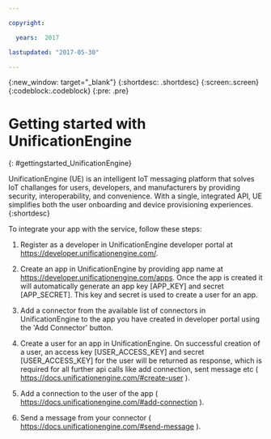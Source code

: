```yaml
---

copyright:

  years:  2017

lastupdated: "2017-05-30"

---
```


{:new_window: target="_blank"}
{:shortdesc: .shortdesc}
{:screen:.screen}
{:codeblock:.codeblock}
{:pre: .pre}



# Getting started with UnificationEngine
{: #gettingstarted_UnificationEngine}


UnificationEngine (UE) is an intelligent IoT messaging platform that solves IoT challanges for users, developers, and manufacturers by providing security, interoperability, and convenience. With a single, integrated API, UE simplifies both the user onboarding and device provisioning experiences.
{:shortdesc}


To integrate your app with the service, follow these steps:

1. Register as a developer in UnificationEngine developer portal at https://developer.unificationengine.com/.
        
2. Create an app in UnificationEngine by providing app name at https://developer.unificationengine.com/apps. Once the app is created it will automatically generate an app key  [APP_KEY] and secret [APP_SECRET]. This key and secret is used to create a user for an app.

3. Add a connector from the available list of connectors in UnificationEngine to the app you have created in developer portal using the 'Add Connector' button.

4. Create a user for an app in UnificationEngine. On successful creation of a user, an access key [USER_ACCESS_KEY] and secret [USER_ACCESS_KEY]  for the user will be returned as response, which is required for all further api calls like add connection, sent message etc ( https://docs.unificationengine.com/#create-user ).

5. Add a connection to the user of the app ( https://docs.unificationengine.com/#add-connection ).

6. Send a message from your connector ( https://docs.unificationengine.com/#send-message ).

<!-- Related links section: REQUIRED but moved to toc file (in your same folder).  Edit there by adding the following:

{: .navgroup id="learn"}
    index.md

    {: .topicgroup}
    Related links
        [UnificationEngine Developer Account](https://developer.unificationengine.com/)
    {: .navgroup-end}

To add related links, indent the 8 spaces, put the name of the link in [] and the URL in (), like so:
        [UnificationEngine Developer Account](https://developer.unificationengine.com/)
    
If you have API references to add, leave a blank line under the previous navgroup and then add:

    {: .navgroup id="reference"}
    Reference
        [API Documentation](https://docs.unificationengine.com)
    {: .navgroup-end}
-->
